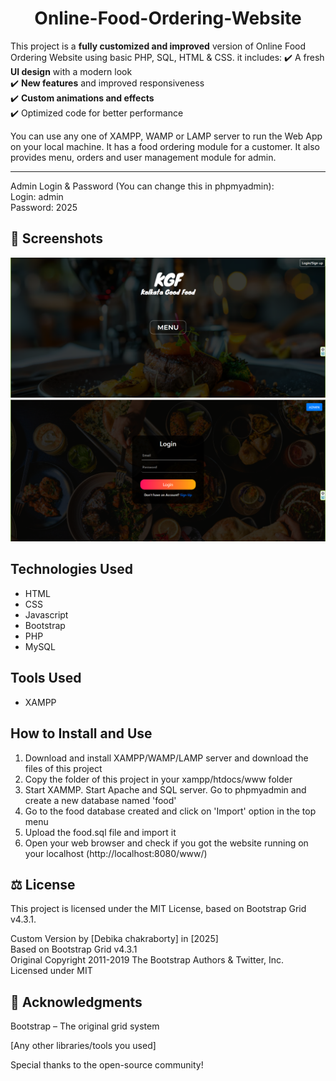 <h1 align="center"> Online-Food-Ordering-Website </h1>

This project is a **fully customized and improved** version of Online Food Ordering Website using basic PHP, SQL, HTML & CSS. it includes: 
✔️ A fresh **UI design** with a modern look  
✔️ **New features** and improved responsiveness  
✔️ **Custom animations and effects**  
✔️ Optimized code for better performance

 You can use any one of XAMPP, WAMP or LAMP server to run the Web App on your local machine. It has a food ordering module for a customer. It also provides menu, orders and user management module for admin.

<hr>

Admin Login & Password (You can change this in phpmyadmin): <br>
Login: admin <br>
Password: 2025 <br>

## 📸 Screenshots 
![Screenshot 1](https://github.com/Debi357/Food-Ordering-Website/blob/main/home.png) 
![Screenshot 2](https://github.com/Debi357/Food-Ordering-Website/blob/main/login.png) 

## Technologies Used

<ul>
  <li>HTML</li>
  <li>CSS</li>
  <li>Javascript</li>
  <li>Bootstrap</li>
  <li>PHP</li>
  <li>MySQL</li>
</ul>

## Tools Used
<ul>
  <li>XAMPP</li>
</ul>

## How to Install and Use
1. Download and install XAMPP/WAMP/LAMP server and download the files of this project
2. Copy the folder of this project in your xampp/htdocs/www folder
3. Start XAMMP. Start Apache and SQL server. Go to phpmyadmin and create a new database named 'food'
4. Go to the food database created and click on 'Import' option in the top menu
5. Upload the food.sql file and import it
6. Open your web browser and check if you got the website running on your localhost (http://localhost:8080/www/)


  ## ⚖️ License
This project is licensed under the MIT License, based on Bootstrap Grid v4.3.1.

Custom Version by [Debika chakraborty] in [2025]  
Based on Bootstrap Grid v4.3.1  
Original Copyright 2011-2019 The Bootstrap Authors & Twitter, Inc.  
Licensed under MIT  


## 🙌 Acknowledgments
Bootstrap – The original grid system

[Any other libraries/tools you used]

Special thanks to the open-source community!
